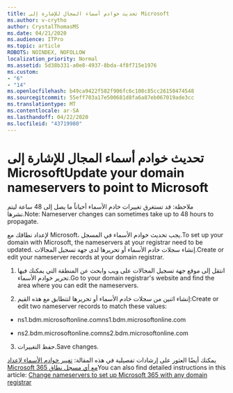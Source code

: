 ```yaml
---
title: تحديث خوادم أسماء المجال للإشارة إلى Microsoft
ms.author: v-crytho
author: CrystalThomasMS
ms.date: 04/21/2020
ms.audience: ITPro
ms.topic: article
ROBOTS: NOINDEX, NOFOLLOW
localization_priority: Normal
ms.assetid: 5d38b331-a0e8-4937-8bda-4f8f715e1976
ms.custom:
- "6"
- "14"
ms.openlocfilehash: b49ca9422f582f906fc6c108c85cc26150474548
ms.sourcegitcommit: 55eff703a17e500681d8fa6a87eb067019ade3cc
ms.translationtype: MT
ms.contentlocale: ar-SA
ms.lasthandoff: 04/22/2020
ms.locfileid: "43719980"
---
```

# <a name="update-your-domain-nameservers-to-point-to-microsoft"></a><span data-ttu-id="ab746-102">تحديث خوادم أسماء المجال للإشارة إلى Microsoft</span><span class="sxs-lookup"><span data-stu-id="ab746-102">Update your domain nameservers to point to Microsoft</span></span>

<span data-ttu-id="ab746-103">ملاحظة: قد تستغرق تغييرات خادم الأسماء أحياناً ما يصل إلى 48 ساعة ليتم نشرها.</span><span class="sxs-lookup"><span data-stu-id="ab746-103">Note: Nameserver changes can sometimes take up to 48 hours to propagate.</span></span>
  
<span data-ttu-id="ab746-104">لإعداد نطاقك مع Microsoft، يجب تحديث خوادم الأسماء في المسجل.</span><span class="sxs-lookup"><span data-stu-id="ab746-104">To set up your domain with Microsoft, the nameservers at your registrar need to be updated.</span></span> <span data-ttu-id="ab746-105">إنشاء سجلات خادم الأسماء أو تحريرها لدى جهة تسجيل المجالات.</span><span class="sxs-lookup"><span data-stu-id="ab746-105">Create or edit your nameserver records at your domain registrar.</span></span>
  
1. <span data-ttu-id="ab746-106">انتقل إلى موقع جهة تسجيل المجالات على ويب وابحث عن المنطقة التي يمكنك فيها تحرير خوادم الأسماء.</span><span class="sxs-lookup"><span data-stu-id="ab746-106">Go to your domain registrar's website and find the area where you can edit the nameservers.</span></span>

2. <span data-ttu-id="ab746-107">إنشاء اثنين من سجلات خادم الأسماء أو تحريرها لتتطابق مع هذه القيم:</span><span class="sxs-lookup"><span data-stu-id="ab746-107">Create or edit two nameserver records to match these values:</span></span>

  - <span data-ttu-id="ab746-108">ns1.bdm.microsoftonline.com</span><span class="sxs-lookup"><span data-stu-id="ab746-108">ns1.bdm.microsoftonline.com</span></span>

  - <span data-ttu-id="ab746-109">ns2.bdm.microsoftonline.com</span><span class="sxs-lookup"><span data-stu-id="ab746-109">ns2.bdm.microsoftonline.com</span></span>

3. <span data-ttu-id="ab746-110">حفظ التغييرات.</span><span class="sxs-lookup"><span data-stu-id="ab746-110">Save changes.</span></span>

<span data-ttu-id="ab746-111">يمكنك أيضًا العثور على إرشادات تفصيلية في هذه المقالة: [تغيير خوادم الأسماء لإعداد Microsoft 365 مع أي مسجل نطاق](https://docs.microsoft.com/office365/admin/get-help-with-domains/change-nameservers-at-any-domain-registrar)</span><span class="sxs-lookup"><span data-stu-id="ab746-111">You can also find detailed instructions in this article: [Change nameservers to set up Microsoft 365 with any domain registrar](https://docs.microsoft.com/office365/admin/get-help-with-domains/change-nameservers-at-any-domain-registrar)</span></span>
  